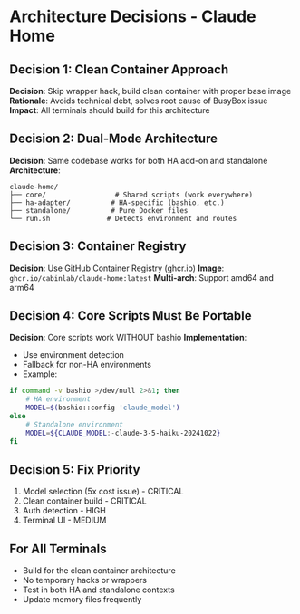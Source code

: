 # Architecture Decisions - Claude Home

## Decision 1: Clean Container Approach
**Decision**: Skip wrapper hack, build clean container with proper base image
**Rationale**: Avoids technical debt, solves root cause of BusyBox issue
**Impact**: All terminals should build for this architecture

## Decision 2: Dual-Mode Architecture
**Decision**: Same codebase works for both HA add-on and standalone
**Architecture**:
```
claude-home/
├── core/                 # Shared scripts (work everywhere)
├── ha-adapter/          # HA-specific (bashio, etc.)
├── standalone/          # Pure Docker files
└── run.sh              # Detects environment and routes
```

## Decision 3: Container Registry
**Decision**: Use GitHub Container Registry (ghcr.io)
**Image**: `ghcr.io/cabinlab/claude-home:latest`
**Multi-arch**: Support amd64 and arm64

## Decision 4: Core Scripts Must Be Portable
**Decision**: Core scripts work WITHOUT bashio
**Implementation**: 
- Use environment detection
- Fallback for non-HA environments
- Example:
```bash
if command -v bashio >/dev/null 2>&1; then
    # HA environment
    MODEL=$(bashio::config 'claude_model')
else
    # Standalone environment
    MODEL=${CLAUDE_MODEL:-claude-3-5-haiku-20241022}
fi
```

## Decision 5: Fix Priority
1. Model selection (5x cost issue) - CRITICAL
2. Clean container build - CRITICAL
3. Auth detection - HIGH
4. Terminal UI - MEDIUM

## For All Terminals
- Build for the clean container architecture
- No temporary hacks or wrappers
- Test in both HA and standalone contexts
- Update memory files frequently